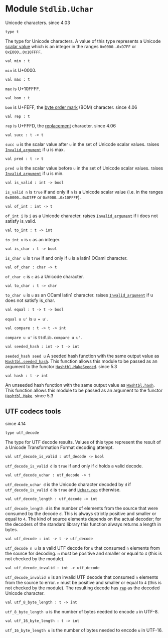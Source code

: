 # Module `Stdlib.Uchar`
Unicode characters.
since 4.03
```
type t
```
The type for Unicode characters.
A value of this type represents a Unicode [scalar value](http://unicode.org/glossary/#unicode_scalar_value) which is an integer in the ranges `0x0000`...`0xD7FF` or `0xE000`...`0x10FFFF`.
```
val min : t
```
`min` is U+0000.
```
val max : t
```
`max` is U+10FFFF.
```
val bom : t
```
`bom` is U+FEFF, the [byte order mark](http://unicode.org/glossary/#byte_order_mark) (BOM) character.
since 4.06
```
val rep : t
```
`rep` is U+FFFD, the [replacement](http://unicode.org/glossary/#replacement_character) character.
since 4.06
```
val succ : t -> t
```
`succ u` is the scalar value after `u` in the set of Unicode scalar values.
raises [`Invalid_argument`](./Stdlib.md#exception-Invalid_argument) if u is max.
```
val pred : t -> t
```
`pred u` is the scalar value before `u` in the set of Unicode scalar values.
raises [`Invalid_argument`](./Stdlib.md#exception-Invalid_argument) if u is min.
```
val is_valid : int -> bool
```
`is_valid n` is `true` if and only if `n` is a Unicode scalar value (i.e. in the ranges `0x0000`...`0xD7FF` or `0xE000`...`0x10FFFF`).
```
val of_int : int -> t
```
`of_int i` is `i` as a Unicode character.
raises [`Invalid_argument`](./Stdlib.md#exception-Invalid_argument) if i does not satisfy is\_valid.
```
val to_int : t -> int
```
`to_int u` is `u` as an integer.
```
val is_char : t -> bool
```
`is_char u` is `true` if and only if `u` is a latin1 OCaml character.
```
val of_char : char -> t
```
`of_char c` is `c` as a Unicode character.
```
val to_char : t -> char
```
`to_char u` is `u` as an OCaml latin1 character.
raises [`Invalid_argument`](./Stdlib.md#exception-Invalid_argument) if u does not satisfy is\_char.
```
val equal : t -> t -> bool
```
`equal u u'` is `u = u'`.
```
val compare : t -> t -> int
```
`compare u u'` is `Stdlib.compare u u'`.
```
val seeded_hash : int -> t -> int
```
`seeded_hash seed u` A seeded hash function with the same output value as [`Hashtbl.seeded_hash`](./Stdlib-Hashtbl.md#val-seeded_hash). This function allows this module to be passed as an argument to the functor [`Hashtbl.MakeSeeded`](./Stdlib-Hashtbl-MakeSeeded.md).
since 5.3
```
val hash : t -> int
```
An unseeded hash function with the same output value as [`Hashtbl.hash`](./Stdlib-Hashtbl.md#val-hash). This function allows this module to be passed as an argument to the functor [`Hashtbl.Make`](./Stdlib-Hashtbl-Make.md).
since 5.3
## UTF codecs tools
since 4.14
```
type utf_decode
```
The type for UTF decode results. Values of this type represent the result of a Unicode Transformation Format decoding attempt.
```
val utf_decode_is_valid : utf_decode -> bool
```
`utf_decode_is_valid d` is `true` if and only if `d` holds a valid decode.
```
val utf_decode_uchar : utf_decode -> t
```
`utf_decode_uchar d` is the Unicode character decoded by `d` if `utf_decode_is_valid d` is `true` and [`Uchar.rep`](./#val-rep) otherwise.
```
val utf_decode_length : utf_decode -> int
```
`utf_decode_length d` is the number of elements from the source that were consumed by the decode `d`. This is always strictly positive and smaller or equal to `4`. The kind of source elements depends on the actual decoder; for the decoders of the standard library this function always returns a length in bytes.
```
val utf_decode : int -> t -> utf_decode
```
`utf_decode n u` is a valid UTF decode for `u` that consumed `n` elements from the source for decoding. `n` must be positive and smaller or equal to `4` (this is not checked by the module).
```
val utf_decode_invalid : int -> utf_decode
```
`utf_decode_invalid n` is an invalid UTF decode that consumed `n` elements from the source to error. `n` must be positive and smaller or equal to `4` (this is not checked by the module). The resulting decode has [`rep`](./#val-rep) as the decoded Unicode character.
```
val utf_8_byte_length : t -> int
```
`utf_8_byte_length u` is the number of bytes needed to encode `u` in UTF-8.
```
val utf_16_byte_length : t -> int
```
`utf_16_byte_length u` is the number of bytes needed to encode `u` in UTF-16.